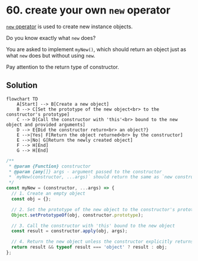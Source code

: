 # 60. create your own `new` operator

[`new` operator](https://developer.mozilla.org/en-US/docs/Web/JavaScript/Reference/Operators/new) is used to create new instance objects.

Do you know exactly what `new` does?

You are asked to implement `myNew()`, which should return an object just as what `new` does but without using `new`.

Pay attention to the return type of constructor.

## Solution

```mermaid
flowchart TD
    A[Start] --> B[Create a new object]
    B --> C[Set the prototype of the new object<br> to the constructor's prototype]
    C --> D[Call the constructor with 'this'<br> bound to the new object and provided arguments]
    D --> E{Did the constructor return<br> an object?}
    E -->|Yes| F[Return the object returned<br> by the constructor]
    E -->|No| G[Return the newly created object]
    F --> H[End]
    G --> H[End]

```



```js
/**
 * @param {Function} constructor
 * @param {any[]} args - argument passed to the constructor
 * `myNew(constructor, ...args)` should return the same as `new constructor(...args)`
 */
const myNew = (constructor, ...args) => {
  // 1. Create an empty object
  const obj = {};

  // 2. Set the prototype of the new object to the constructor's prototype
  Object.setPrototypeOf(obj, constructor.prototype);

  // 3. Call the constructor with 'this' bound to the new object
  const result = constructor.apply(obj, args);

  // 4. Return the new object unless the constructor explicitly returns an object
  return result && typeof result === 'object' ? result : obj;
};

```

